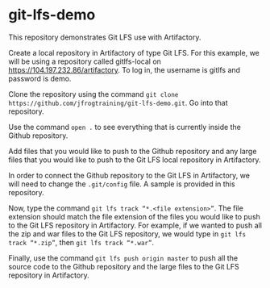 # git-lfs-demo
This repository demonstrates Git LFS use with Artifactory.

Create a local repository in Artifactory of type Git LFS. For this example, we will be using a repository called gitlfs-local on https://104.197.232.86/artifactory. To log in, the username is gitlfs and password is demo.

Clone the repository using the command ```git clone https://github.com/jfrogtraining/git-lfs-demo.git```. Go into that repository.

Use the command ```open .``` to see everything that is currently inside the Github repository.

Add files that you would like to push to the Github repository and any large files that you would like to push to the Git LFS local repository in Artifactory.

In order to connect the Github repository to the Git LFS in Artifactory, we will need to change the ```.git/config``` file. A sample is provided in this repository.

Now, type the command ```git lfs track “*.<file extension>”```. The file extension should match the file extension of the files you would like to push to the Git LFS repository in Artifactory. For example, if we wanted to push all the zip and war files to the Git LFS repository, we would type in ```git lfs track “*.zip”```, then ```git lfs track “*.war”```.

Finally, use the command ```git lfs push origin master``` to push all the source code to the Github repository and the large files to the Git LFS repository in Artifactory.
